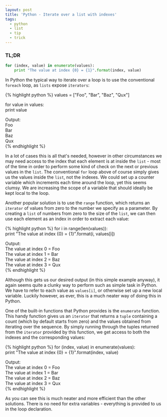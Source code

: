 ```yaml
---
layout: post
title: 'Python - Iterate over a list with indexes'
tags:
  - python
  - list
  - tip
  - trick
---
```


### TL;DR

```python
for (index, value) in enumerate(values):  
	print "The value at index {0} = {1}".format(index, value)
```

In Python the typical way to iterate over a loop is to use the conventional `foreach` loop, as `lists` expose `iterators`:

{% highlight python %}
values = ["Foo", "Bar", "Baz", "Qux"]

for value in values:  
	print value

Output:  
Foo  
Bar  
Baz  
Qux  
{% endhighlight %}

In a lot of cases this is all that's needed, however in other circumstances we may need access to the index that each element is at inside the `list` - most of the time in order to perform some kind of check on the next or previous values in the `list`. The conventional `for` loop above of course simply gives us the values inside the `list`, not the indexes. We could set up a counter variable which increments each time around the loop, yet this seems clumsy. We are increasing the scope of a variable that should ideally be kept local to the loop.

Another popular solution is to use the `range` function, which returns an `iterator` of values from zero to the number we specify as a parameter. By creating a `list` of numbers from zero to the size of the `list`, we can then use each element as an index in order to extract each value:

{% highlight python %} 
for i in range(len(values)):  
	print "The value at index {0} = {1}".format(i, values[i])

Output:  
The value at index 0 = Foo  
The value at index 1 = Bar  
The value at index 2 = Baz  
The value at index 3 = Qux  
{% endhighlight %}

Although this gets us our desired output (in this simple example anyway), it again seems quite a clunky way to perform such as simple task in Python. We have to refer to each value as `values[i]`, or otherwise set up a new local variable. Luckily however, as ever, this is a much neater way of doing this in Python.

One of the built-in functions that Python provides is the `enumerate` function. This handy function gives us an `iterator` that returns a `tuple` containing a count (which by default starts from zero) and the values obtained from iterating over the sequence. By simply running through the tuples returned from the `iterator` provided by this function, we get access to both the indexes and the corresponding values:

{% highlight python %} 
for (index, value) in enumerate(values):  
	print "The value at index {0} = {1}".format(index, value)

Output:  
The value at index 0 = Foo  
The value at index 1 = Bar  
The value at index 2 = Baz  
The value at index 3 = Qux  
{% endhighlight %}

As you can see this is much neater and more efficient than the other solutions. There is no need for extra variables - everything is provided to us in the loop declaration.